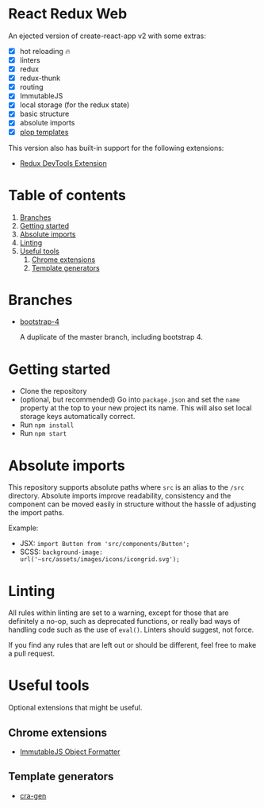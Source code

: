 # React Redux Web

An ejected version of create-react-app v2 with some extras:

- [x] hot reloading :fire:
- [x] linters
- [x] redux
- [x] redux-thunk
- [x] routing
- [x] ImmutableJS
- [x] local storage (for the redux state)
- [x] basic structure
- [x] absolute imports
- [x] [plop templates](https://www.npmjs.com/package/plop)

This version also has built-in support for the following extensions:

- [Redux DevTools Extension](https://github.com/zalmoxisus/redux-devtools-extension#installation)

# Table of contents
1. [Branches](#branches)
2. [Getting started](#getting-started)
3. [Absolute imports](#absolute-imports)
3. [Linting](#linting)
3. [Useful tools](#useful-tools)
    1. [Chrome extensions](#chrome-extensions)
    2. [Template generators](#template-generators)

# Branches

- [bootstrap-4](https://github.com/kkoomen/react-boilerplate/tree/bootstrap-4)

    A duplicate of the master branch, including bootstrap 4.

# Getting started

- Clone the repository
- (optional, but recommended) Go into `package.json` and set the `name` property
  at the top to your new project its name. This will also set local storage keys
  automatically correct.
- Run `npm install`
- Run `npm start`

# Absolute imports

This repository supports absolute paths where `src` is an alias to the `/src`
directory. Absolute imports improve readability, consistency and the component
can be moved easily in structure without the hassle of adjusting the import
paths.

Example:<br />
- JSX: `import Button from 'src/components/Button';`
- SCSS: `background-image: url('~src/assets/images/icons/icongrid.svg');`

# Linting

All rules within linting are set to a warning, except for those that are
definitely a no-op, such as deprecated functions, or really bad ways of handling
code such as the use of `eval()`. Linters should suggest, not force.

If you find any rules that are left out or should be different, feel free to
make a pull request.

# Useful tools

Optional extensions that might be useful.

## Chrome extensions

- [ImmutableJS Object Formatter](https://chrome.google.com/webstore/detail/immutablejs-object-format/hgldghadipiblonfkkicmgcbbijnpeog)

## Template generators

- [cra-gen](https://github.com/kkoomen/cra-gen)
